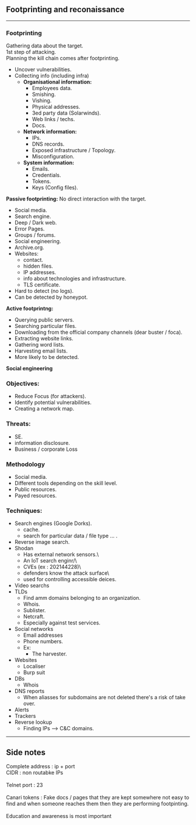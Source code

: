 ## Footprinting and reconaissance

_____________________________________

### Footprinting
Gathering data about the target.\
1st step of attacking.\
Planning the kill chain comes after footprinting.
  - Uncover vulnerabilities.
  - Collecting info (including infra)
    - **Organisational information:**
      - Employees data.
      - Smishing.
      - Vishing.
      - Physical addresses.
      - 3ed party data (Solarwinds).
      - Web links / techs.
      - Docs.
    - **Network information:**
      - IPs.
      - DNS records.
      - Exposed infrastructure / Topology.
      - Misconfiguration.
    - **System information:**
      - Emails.
      - Credentials.
      - Tokens.
      - Keys (Config files).

**Passive footprinting:**  No direct interaction with the target.
  - Social media.
  - Search engine.
  - Deep / Dark web.
  - Error Pages.
  - Groups / forums.
  - Social engineering.
  - Archive.org.
  - Websites:
    - contact.
    - hidden files.
    - IP addresses.
    - info about technologies and infrastructure.
    - TLS certificate.
  - Hard to detect (no logs).
  - Can be detected by honeypot.

**Active footprintng:** 
  - Querying public servers.
  - Searching particular files.
  - Downloading from the official company channels (dear buster / foca).
  - Extracting website links.
  - Gathering word lists.
  - Harvesting email lists.
  - More likely to be detected.

**Social engineering**

### Objectives:
  - Reduce Focus (for attackers).
  - Identify potential vulnerabilities.
  - Creating a network map.

### Threats:
  - SE.
  - information disclosure.
  - Business / corporate Loss

### Methodology
  - Social media.
  - Different tools depending on the skill level.
  - Public resources.
  - Payed resources.

### Techniques:
  - Search engines (Google Dorks).
    - cache.
    - search for particular data / file type ... .
  - Reverse image search.
  - Shodan
    -  Has external network sensors.\
    -  An IoT search enginr/\
    -  CVEs (ex : 202144228)\
    -  defenders know the attack surface\
    -  used for controlling accessible deices.
  - Video searchs
  - TLDs
    - Find amm domains belonging to an organization.
    - Whois.
    - Sublister.
    - Netcraft.
    - Especially against test services.
  - Social networks
    - Email addresses
    - Phone numbers.
    - Ex: 
      - The harvester.
  - Websites
    - Localiser
    - Burp suit
  - DBs
    - Whois
  - DNS reports
    - When aliasses for subdomains are not deleted there's a risk of take over.
  - Alerts
  - Trackers
  - Reverse lookup
    - Finding IPs --> C&C domains.

_________________________________________

## Side notes
Complete address : ip + port\
CIDR : non routabke IPs
<br>
<br>
Telnet port : 23
<br>
<br>
Canari tokens : Fake docs / pages that they are kept somewhere not easy to find
and when someone reaches them then they are performing footpinting.
<br>
<br>
Education and awareness is most important